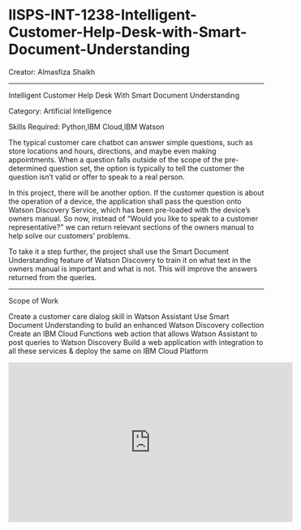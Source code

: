 # llSPS-INT-1238-Intelligent-Customer-Help-Desk-with-Smart-Document-Understanding
Creator: Almasfiza Shaikh

--------------------------------------------------------------------------------------------------------

Intelligent Customer Help Desk With Smart Document Understanding

Category: Artificial Intelligence

Skills Required: Python,IBM Cloud,IBM Watson

The typical customer care chatbot can answer simple questions, such as store locations and hours, directions, and maybe even making appointments. When a question falls outside of the scope of the pre-determined question set, the option is typically to tell the customer the question isn’t valid or offer to speak to a real person.

In this project, there will be another option. If the customer question is about the operation of a device, the application shall pass the question onto Watson Discovery Service, which has been pre-loaded with the device’s owners manual. So now, instead of “Would you like to speak to a customer representative?” we can return relevant sections of the owners manual to help solve our customers’ problems.

To take it a step further, the project shall use the Smart Document Understanding feature of Watson Discovery to train it on what text in the owners manual is important and what is not. This will improve the answers returned from the queries.


-----------------------------------------------------------------------------------------------


Scope of Work

Create a customer care dialog skill in Watson Assistant
Use Smart Document Understanding to build an enhanced Watson Discovery collection
Create an IBM Cloud Functions web action that allows Watson Assistant to post queries to Watson Discovery
Build a web application with integration to all these services & deploy the same on IBM Cloud Platform


<iframe width="560" height="315" src="https://www.youtube.com/embed/v8eJOrD01Z8" frameborder="0" allow="accelerometer; autoplay; encrypted-media; gyroscope; picture-in-picture" allowfullscreen></iframe>



